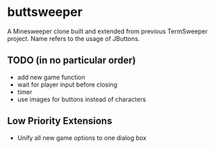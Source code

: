 # buttsweeper
A Minesweeper clone built and extended from previous TermSweeper project.
Name refers to the usage of JButtons.

## TODO (in no particular order)
* add new game function
* wait for player input before closing
* timer
* use images for buttons instead of characters

## Low Priority Extensions
* Unify all new game options to one dialog box
